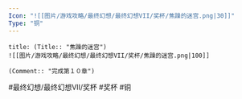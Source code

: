 ```yaml
---
Icon: "![[图片/游戏攻略/最终幻想/最终幻想VII/奖杯/焦躁的迷宫.png|30]]"
Type: "铜"
---
```

```ad-common-bronze-trophy
title: (Title:: "焦躁的迷宫")
![[图片/游戏攻略/最终幻想/最终幻想VII/奖杯/焦躁的迷宫.png|100]]

(Comment:: "完成第１０章")
```

#最终幻想/最终幻想VII/奖杯 #奖杯 #铜
